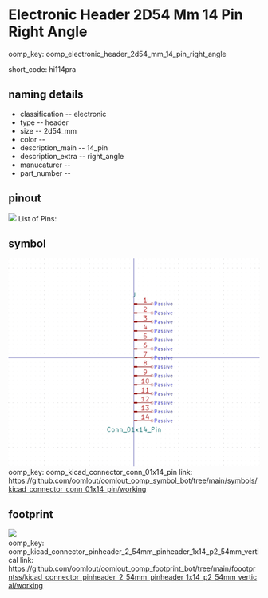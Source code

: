 # Electronic Header 2D54 Mm 14 Pin Right Angle
oomp_key: oomp_electronic_header_2d54_mm_14_pin_right_angle  

short_code: hi114pra
## naming details
* classification -- electronic
* type -- header
* size -- 2d54_mm
* color -- 
* description_main -- 14_pin
* description_extra -- right_angle
* manucaturer -- 
* part_number -- 
## pinout
![](working_pinout_600.png)
List of Pins:

## symbol

![](symbol/0/working/working_600.png)  
oomp_key: oomp_kicad_connector_conn_01x14_pin
link: https://github.com/oomlout/oomlout_oomp_symbol_bot/tree/main/symbols/kicad_connector_conn_01x14_pin/working


## footprint

![](footprint/0/working/working_600.png)  
oomp_key: oomp_kicad_connector_pinheader_2_54mm_pinheader_1x14_p2_54mm_vertical
link: https://github.com/oomlout/oomlout_oomp_footprint_bot/tree/main/foootprntss/kicad_connector_pinheader_2_54mm_pinheader_1x14_p2_54mm_vertical/working
